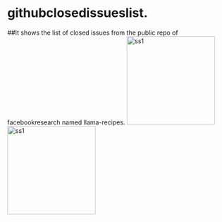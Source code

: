 # githubclosedissueslist.
##It shows the list of closed issues from the public repo of facebookresearch named llama-recipes.
<img src="https://github.com/Jarvihs79/Githubissuesclosedlist/assets/97830217/4f8c5858-ce3a-4764-9060-419697adbee1" alt="ss1" width="200"/>
<img src="https://github.com/Jarvihs79/Githubissuesclosedlist/assets/97830217/5ba0cec7-e043-4c2b-9a0c-3f3153e0d1ad)https://github.com/Jarvihs79/Githubissuesclosedlist/assets/97830217/5ba0cec7-e043-4c2b-9a0c-3f3153e0d1ad" alt="ss1" width="200"/>
